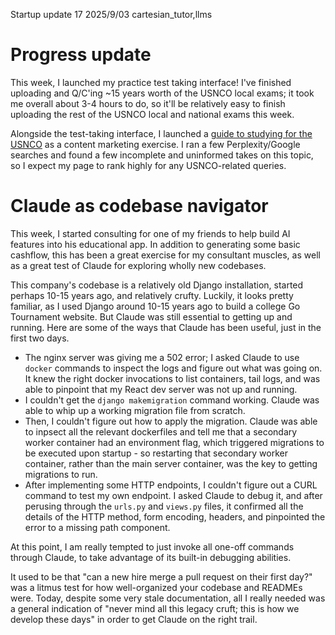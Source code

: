 Startup update 17
2025/9/03
cartesian_tutor,llms

# Progress update

This week, I launched my practice test taking interface! I've finished uploading and Q/C'ing ~15 years worth of the USNCO local exams; it took me overall about 3-4 hours to do, so it'll be relatively easy to finish uploading the rest of the USNCO local and national exams this week.

Alongside the test-taking interface, I launched a [guide to studying for the USNCO](https://www.moderndescartes.com/essays/usnco_guide/) as a content marketing exercise. I ran a few Perplexity/Google searches and found a few incomplete and uninformed takes on this topic, so I expect my page to rank highly for any USNCO-related queries.

# Claude as codebase navigator

This week, I started consulting for one of my friends to help build AI features into his educational app. In addition to generating some basic cashflow, this has been a great exercise for my consultant muscles, as well as a great test of Claude for exploring wholly new codebases.

This company's codebase is a relatively old Django installation, started perhaps 10-15 years ago, and relatively crufty. Luckily, it looks pretty familiar, as I used Django around 10-15 years ago to build a college Go Tournament website. But Claude was still essential to getting up and running. Here are some of the ways that Claude has been useful, just in the first two days.

- The nginx server was giving me a 502 error; I asked Claude to use `docker` commands to inspect the logs and figure out what was going on. It knew the right docker invocations to list containers, tail logs, and was able to pinpoint that my React dev server was not up and running.
- I couldn't get the `django makemigration` command working. Claude was able to whip up a working migration file from scratch.
- Then, I couldn't figure out how to apply the migration. Claude was able to inpsect all the relevant dockerfiles and tell me that a secondary worker container had an environment flag, which triggered migrations to be executed upon startup - so restarting that secondary worker container, rather than the main server container, was the key to getting migrations to run.
- After implementing some HTTP endpoints, I couldn't figure out a CURL command to test my own endpoint. I asked Claude to debug it, and after perusing through the `urls.py` and `views.py` files, it confirmed all the details of the HTTP method, form encoding, headers, and pinpointed the error to a missing path component.

At this point, I am really tempted to just invoke all one-off commands through Claude, to take advantage of its built-in debugging abilities.

It used to be that "can a new hire merge a pull request on their first day?" was a litmus test for how well-organized your codebase and READMEs were. Today, despite some very stale documentation, all I really needed was a general indication of "never mind all this legacy cruft; this is how we develop these days" in order to get Claude on the right trail.